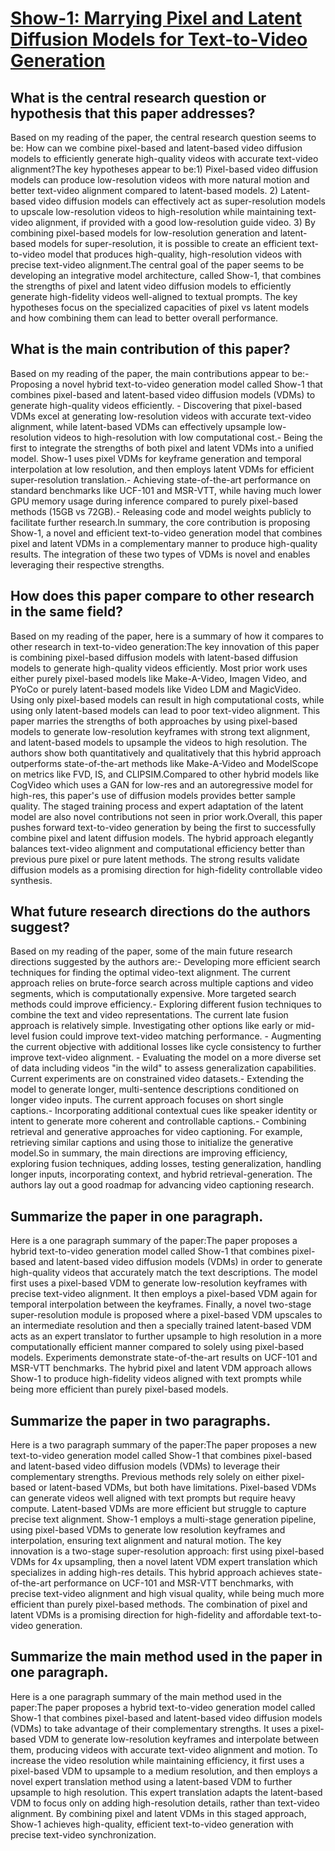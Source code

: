 # [Show-1: Marrying Pixel and Latent Diffusion Models for Text-to-Video   Generation](https://arxiv.org/abs/2309.15818)

## What is the central research question or hypothesis that this paper addresses?

Based on my reading of the paper, the central research question seems to be: How can we combine pixel-based and latent-based video diffusion models to efficiently generate high-quality videos with accurate text-video alignment?The key hypotheses appear to be:1) Pixel-based video diffusion models can produce low-resolution videos with more natural motion and better text-video alignment compared to latent-based models. 2) Latent-based video diffusion models can effectively act as super-resolution models to upscale low-resolution videos to high-resolution while maintaining text-video alignment, if provided with a good low-resolution guide video. 3) By combining pixel-based models for low-resolution generation and latent-based models for super-resolution, it is possible to create an efficient text-to-video model that produces high-quality, high-resolution videos with precise text-video alignment.The central goal of the paper seems to be developing an integrative model architecture, called Show-1, that combines the strengths of pixel and latent video diffusion models to efficiently generate high-fidelity videos well-aligned to textual prompts. The key hypotheses focus on the specialized capacities of pixel vs latent models and how combining them can lead to better overall performance.


## What is the main contribution of this paper?

Based on my reading of the paper, the main contributions appear to be:- Proposing a novel hybrid text-to-video generation model called Show-1 that combines pixel-based and latent-based video diffusion models (VDMs) to generate high-quality videos efficiently. - Discovering that pixel-based VDMs excel at generating low-resolution videos with accurate text-video alignment, while latent-based VDMs can effectively upsample low-resolution videos to high-resolution with low computational cost.- Being the first to integrate the strengths of both pixel and latent VDMs into a unified model. Show-1 uses pixel VDMs for keyframe generation and temporal interpolation at low resolution, and then employs latent VDMs for efficient super-resolution translation.- Achieving state-of-the-art performance on standard benchmarks like UCF-101 and MSR-VTT, while having much lower GPU memory usage during inference compared to purely pixel-based methods (15GB vs 72GB).- Releasing code and model weights publicly to facilitate further research.In summary, the core contribution is proposing Show-1, a novel and efficient text-to-video generation model that combines pixel and latent VDMs in a complementary manner to produce high-quality results. The integration of these two types of VDMs is novel and enables leveraging their respective strengths.


## How does this paper compare to other research in the same field?

Based on my reading of the paper, here is a summary of how it compares to other research in text-to-video generation:The key innovation of this paper is combining pixel-based diffusion models with latent-based diffusion models to generate high-quality videos efficiently. Most prior work uses either purely pixel-based models like Make-A-Video, Imagen Video, and PYoCo or purely latent-based models like Video LDM and MagicVideo. Using only pixel-based models can result in high computational costs, while using only latent-based models can lead to poor text-video alignment. This paper marries the strengths of both approaches by using pixel-based models to generate low-resolution keyframes with strong text alignment, and latent-based models to upsample the videos to high resolution. The authors show both quantitatively and qualitatively that this hybrid approach outperforms state-of-the-art methods like Make-A-Video and ModelScope on metrics like FVD, IS, and CLIPSIM.Compared to other hybrid models like CogVideo which uses a GAN for low-res and an autoregressive model for high-res, this paper's use of diffusion models provides better sample quality. The staged training process and expert adaptation of the latent model are also novel contributions not seen in prior work.Overall, this paper pushes forward text-to-video generation by being the first to successfully combine pixel and latent diffusion models. The hybrid approach elegantly balances text-video alignment and computational efficiency better than previous pure pixel or pure latent methods. The strong results validate diffusion models as a promising direction for high-fidelity controllable video synthesis.


## What future research directions do the authors suggest?

Based on my reading of the paper, some of the main future research directions suggested by the authors are:- Developing more efficient search techniques for finding the optimal video-text alignment. The current approach relies on brute-force search across multiple captions and video segments, which is computationally expensive. More targeted search methods could improve efficiency.- Exploring different fusion techniques to combine the text and video representations. The current late fusion approach is relatively simple. Investigating other options like early or mid-level fusion could improve text-video matching performance. - Augmenting the current objective with additional losses like cycle consistency to further improve text-video alignment. - Evaluating the model on a more diverse set of data including videos "in the wild" to assess generalization capabilities. Current experiments are on constrained video datasets.- Extending the model to generate longer, multi-sentence descriptions conditioned on longer video inputs. The current approach focuses on short single captions.- Incorporating additional contextual cues like speaker identity or intent to generate more coherent and controllable captions.- Combining retrieval and generative approaches for video captioning. For example, retrieving similar captions and using those to initialize the generative model.So in summary, the main directions are improving efficiency, exploring fusion techniques, adding losses, testing generalization, handling longer inputs, incorporating context, and hybrid retrieval-generation. The authors lay out a good roadmap for advancing video captioning research.


## Summarize the paper in one paragraph.

Here is a one paragraph summary of the paper:The paper proposes a hybrid text-to-video generation model called Show-1 that combines pixel-based and latent-based video diffusion models (VDMs) in order to generate high-quality videos that accurately match the text descriptions. The model first uses a pixel-based VDM to generate low-resolution keyframes with precise text-video alignment. It then employs a pixel-based VDM again for temporal interpolation between the keyframes. Finally, a novel two-stage super-resolution module is proposed where a pixel-based VDM upscales to an intermediate resolution and then a specially trained latent-based VDM acts as an expert translator to further upsample to high resolution in a more computationally efficient manner compared to solely using pixel-based models. Experiments demonstrate state-of-the-art results on UCF-101 and MSR-VTT benchmarks. The hybrid pixel and latent VDM approach allows Show-1 to produce high-fidelity videos aligned with text prompts while being more efficient than purely pixel-based models.


## Summarize the paper in two paragraphs.

Here is a two paragraph summary of the paper:The paper proposes a new text-to-video generation model called Show-1 that combines pixel-based and latent-based video diffusion models (VDMs) to leverage their complementary strengths. Previous methods rely solely on either pixel-based or latent-based VDMs, but both have limitations. Pixel-based VDMs can generate videos well aligned with text prompts but require heavy compute. Latent-based VDMs are more efficient but struggle to capture precise text alignment. Show-1 employs a multi-stage generation pipeline, using pixel-based VDMs to generate low resolution keyframes and interpolation, ensuring text alignment and natural motion. The key innovation is a two-stage super-resolution approach: first using pixel-based VDMs for 4x upsampling, then a novel latent VDM expert translation which specializes in adding high-res details. This hybrid approach achieves state-of-the-art performance on UCF-101 and MSR-VTT benchmarks, with precise text-video alignment and high visual quality, while being much more efficient than purely pixel-based methods. The combination of pixel and latent VDMs is a promising direction for high-fidelity and affordable text-to-video generation.


## Summarize the main method used in the paper in one paragraph.

Here is a one paragraph summary of the main method used in the paper:The paper proposes a hybrid text-to-video generation model called Show-1 that combines pixel-based and latent-based video diffusion models (VDMs) to take advantage of their complementary strengths. It uses a pixel-based VDM to generate low-resolution keyframes and interpolate between them, producing videos with accurate text-video alignment and motion. To increase the video resolution while maintaining efficiency, it first uses a pixel-based VDM to upsample to a medium resolution, and then employs a novel expert translation method using a latent-based VDM to further upsample to high resolution. This expert translation adapts the latent-based VDM to focus only on adding high-resolution details, rather than text-video alignment. By combining pixel and latent VDMs in this staged approach, Show-1 achieves high-quality, efficient text-to-video generation with precise text-video synchronization.
